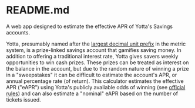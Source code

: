 # README.md
A web app designed to estimate the effective APR of Yotta's Savings accounts.

Yotta, presumably named after the [largest decimal unit prefix](https://en.wikipedia.org/wiki/Yotta-) in the metric
system, is a prize-linked savings account that gamifies saving money. In addition to offering a traditional
interest rate, Yotta gives savers weekly opportunities to win cash prizes. These prizes can be treated as interest
on the balance in the account, but due to the random nature of winning a prize in a "sweepstakes" it can be difficult
to estimate the account's APR, or annual percentage rate (of return). This calculator estimates the effective APR 
("eAPR") using Yotta's publicly available odds of winning (see [official rules](https://www.withyotta.com/official-rules)) and can also estimate a "nominal" eAPR based on the number of tickets issued.
